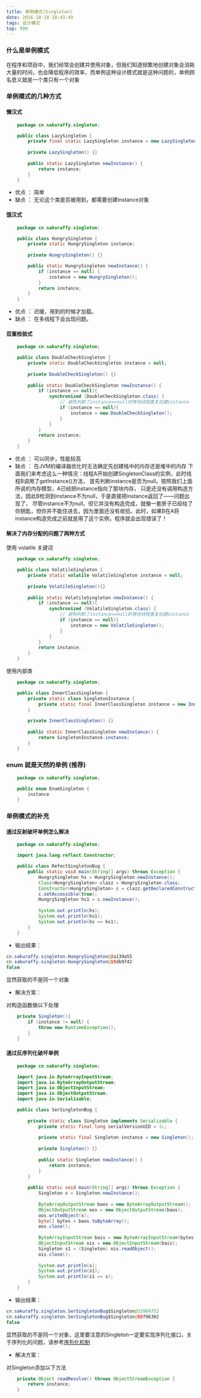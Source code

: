 ```yaml
---
title: 单例模式(Singleton)
date: 2016-10-18 18:43:49
tags: 设计模式
top: 999
---
```




### 什么是单例模式

在程序和项目中，我们经常会创建并使用对象，但我们知道频繁地创建对象会消耗大量的时间，也会降低程序的效率，而单例这种设计模式就是这种问题的，单例顾名思义就是一个类只有一个对象

### 单例模式的几种方式

<!--more-->

#### 懒汉式
``` java
	package cn.sakuraffy.singleton;

	public class LazySingleton {
		private final static LazySingleton instance = new LazySingleton();
		
		private LazySingleton() {}
		
		public static LazySingleton newInstance() {
			return instance;
		}
	}
```
- 优点 ： 简单
- 缺点 ： 无论这个类是否被用到，都需要创建instance对象

#### 饿汉式
``` java
	package cn.sakuraffy.singleton;

	public class HungrySingleton {
		private static HungrySingleton instance;
		
		private HungrySingleton() {}

		public static HungrySingleton newInstance() {
			if (instance == null) {
				instance = new HungrySingleton();
			} 
			return instance;
		}
	}
```

- 优点 ： 迟缓，用到的时候才加载。
- 缺点 ： 在多线程下会出现问题。

#### 双重检验式
``` java 
	package cn.sakuraffy.singleton;

	public class DoubleCheckSingleton {
		private static DoubleCheckSingleton instance = null;
		
		private DoubleCheckSingleton() {}
		
		public static DoubleCheckSingleton newInstance() {
			if (instance == null){
				synchronized (DoubleCheckSingleton.class) {
					// 避免判断了instance==null的等待线程重复创建instance
					if (instance == null){  
						instance = new DoubleCheckSingleton();
					}
				}
			}
			return instance;
		}
	}
```

- 优点 ： 可以同步，性能较高
- 缺点 ： 在JVM的编译器优化时无法确定先创建栈中的内存还是堆中的内存
	下面我们来考虑这么一种情况：线程A开始创建SingletonClass的实例，此时线程B调用了getInstance()方法，
	首先判断instance是否为null。按照我们上面所说的内存模型，A已经把instance指向了那块内存，
	只是还没有调用构造方法，因此B检测到instance不为null，于是直接把instance返回了——问题出现了，	尽管instance不为null，但它并没有构造完成，就像一套房子已经给了你钥匙，但你并不能住进去，因为里面还没有收拾。此时，如果B在A将instance构造完成之前就是用了这个实例，程序就会出现错误了！

#### 解决了内存分配的问题了两种方式

使用 volatile 关键词
``` java
	package cn.sakuraffy.singleton;

	public class VolatileSingleton {
		private static volatile VolatileSingleton instance = null;
		
		private VolatileSingleton(){}
		
		public static VolatileSingleton newInstance() {
			if (instance == null){
				synchronized (VolatileSingleton.class) {
					// 避免判断了instance==null的等待线程重复创建instance
					if (instance == null){  
						instance = new VolatileSingleton();
					}
				}
			}
			return instance;
		}
	}
```

使用内部类
``` java
	package cn.sakuraffy.singleton;

	public class InnerClassSingleton {
		private static class SingletonInstance {
			private static final InnerClassSingleton instance = new InnerClassSingleton(); 
		}
		
		private InnerClassSingleton() {}
		
		public static InnerClassSingleton newInstance() {
			return SingletonInstance.instance;
		}
	}
```

### enum  就是天然的单例 (推荐)
``` java
	package cn.sakuraffy.singleton;

	public enum EnumSingleton {
		instance
	}

```

### 单例模式的补充

#### 通过反射破坏单例怎么解决
``` java
	package cn.sakuraffy.singleton;

	import java.lang.reflect.Constructor;

	public class RefectSingletonBug {
		public static void main(String[] args) throws Exception {
			HungrySingleton hs = HungrySingleton.newInstance();
			Class<HungrySingleton> clazz = HungrySingleton.class;
			Constructor<HungrySingleton> c = clazz.getDeclaredConstructor();
			c.setAccessible(true);
			HungrySingleton hs1 = c.newInstance();
			
			System.out.println(hs);
			System.out.println(hs1);
			System.out.println(hs == hs1);
		}
	}
```

- 输出结果：
``` java
cn.sakuraffy.singleton.HungrySingleton@2a139a55
cn.sakuraffy.singleton.HungrySingleton@15db9742
false
```
显然获取的不是同一个对象

- 解决方案：

对构造函数做以下处理
``` java
	private Singleton(){
		if (instance != null) {
			throw new RuntimeException();
		}
	}
```

#### 通过反序列化破坏单例
``` java
	package cn.sakuraffy.singleton;

	import java.io.ByteArrayInputStream;
	import java.io.ByteArrayOutputStream;
	import java.io.ObjectInputStream;
	import java.io.ObjectOutputStream;
	import java.io.Serializable;

	public class SerSingletonBug {
		
		private static class Singleton implements Serializable {
			private static final long serialVersionUID = 1L;
			
			private static final Singleton instance = new Singleton();                    
			
			private Singleton() {}
			
			public static Singleton newInstance() {
				return instance;
			}
		}
		
		public static void main(String[] args) throws Exception {
			Singleton s = Singleton.newInstance();
			
			ByteArrayOutputStream baos = new ByteArrayOutputStream();
			ObjectOutputStream oos = new ObjectOutputStream(baos);
			oos.writeObject(s);
			byte[] bytes = baos.toByteArray();
			oos.close();
			
			ByteArrayInputStream bais = new ByteArrayInputStream(bytes);
			ObjectInputStream ois = new ObjectInputStream(bais);
			Singleton s1 = (Singleton) ois.readObject();
			ois.close();
			
			System.out.println(s);
			System.out.println(s1);
			System.out.println(s1 == s);
		}
	}
```

- 输出结果： 
``` java
cn.sakuraffy.singleton.SerSingletonBug$Singleton@33909752
cn.sakuraffy.singleton.SerSingletonBug$Singleton@55f96302
false
```
显然获取的不是同一个对象，这里要注意的Singleton一定要实现序列化接口，关于序列化的问题，请参考[序列化机制](https://sakuraffy.github.io/java_serializable/)

- 解决方案：

对Singleton添加以下方法
``` java
	private Object readResolve() throws ObjectStreamException {
		return instance;
	}
```